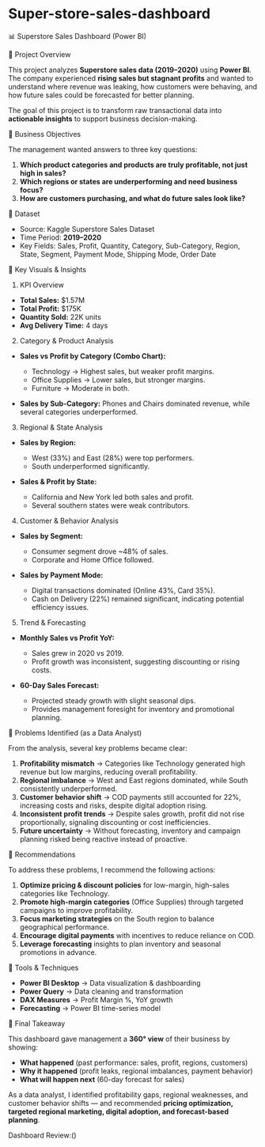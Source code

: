 # Super-store-sales-dashboard

📊 Superstore Sales Dashboard (Power BI)

🔹 Project Overview

This project analyzes **Superstore sales data (2019–2020)** using **Power BI**.
The company experienced **rising sales but stagnant profits** and wanted to understand where revenue was leaking, how customers were behaving, and how future sales could be forecasted for better planning.

The goal of this project is to transform raw transactional data into **actionable insights** to support business decision-making.

🔹 Business Objectives

The management wanted answers to three key questions:

1. **Which product categories and products are truly profitable, not just high in sales?**
2. **Which regions or states are underperforming and need business focus?**
3. **How are customers purchasing, and what do future sales look like?**

🔹 Dataset

* Source: Kaggle Superstore Sales Dataset
* Time Period: **2019–2020**
* Key Fields: Sales, Profit, Quantity, Category, Sub-Category, Region, State, Segment, Payment Mode, Shipping Mode, Order Date

🔹 Key Visuals & Insights

 1. KPI Overview

* **Total Sales:** \$1.57M
* **Total Profit:** \$175K
* **Quantity Sold:** 22K units
* **Avg Delivery Time:** 4 days

2. Category & Product Analysis

* **Sales vs Profit by Category (Combo Chart):**

  * Technology → Highest sales, but weaker profit margins.
  * Office Supplies → Lower sales, but stronger margins.
  * Furniture → Moderate in both.
* **Sales by Sub-Category:** Phones and Chairs dominated revenue, while several categories underperformed.

3. Regional & State Analysis

* **Sales by Region:**

  * West (33%) and East (28%) were top performers.
  * South underperformed significantly.
* **Sales & Profit by State:**

  * California and New York led both sales and profit.
  * Several southern states were weak contributors.

 4. Customer & Behavior Analysis

* **Sales by Segment:**

  * Consumer segment drove \~48% of sales.
  * Corporate and Home Office followed.
* **Sales by Payment Mode:**

  * Digital transactions dominated (Online 43%, Card 35%).
  * Cash on Delivery (22%) remained significant, indicating potential efficiency issues.


 5. Trend & Forecasting

* **Monthly Sales vs Profit YoY:**

  * Sales grew in 2020 vs 2019.
  * Profit growth was inconsistent, suggesting discounting or rising costs.
* **60-Day Sales Forecast:**

  * Projected steady growth with slight seasonal dips.
  * Provides management foresight for inventory and promotional planning.

🔹 Problems Identified (as a Data Analyst)

From the analysis, several key problems became clear:

1. **Profitability mismatch** → Categories like Technology generated high revenue but low margins, reducing overall profitability.
2. **Regional imbalance** → West and East regions dominated, while South consistently underperformed.
3. **Customer behavior shift** → COD payments still accounted for 22%, increasing costs and risks, despite digital adoption rising.
4. **Inconsistent profit trends** → Despite sales growth, profit did not rise proportionally, signaling discounting or cost inefficiencies.
5. **Future uncertainty** → Without forecasting, inventory and campaign planning risked being reactive instead of proactive.

🔹 Recommendations

To address these problems, I recommend the following actions:

1. **Optimize pricing & discount policies** for low-margin, high-sales categories like Technology.
2. **Promote high-margin categories** (Office Supplies) through targeted campaigns to improve profitability.
3. **Focus marketing strategies** on the South region to balance geographical performance.
4. **Encourage digital payments** with incentives to reduce reliance on COD.
5. **Leverage forecasting** insights to plan inventory and seasonal promotions in advance.

🔹 Tools & Techniques

* **Power BI Desktop** → Data visualization & dashboarding
* **Power Query** → Data cleaning and transformation
* **DAX Measures** → Profit Margin %, YoY growth
* **Forecasting** → Power BI time-series model

 🔹 Final Takeaway

This dashboard gave management a **360° view** of their business by showing:

* **What happened** (past performance: sales, profit, regions, customers)
* **Why it happened** (profit leaks, regional imbalances, payment behavior)
* **What will happen next** (60-day forecast for sales)

As a data analyst, I identified profitability gaps, regional weaknesses, and customer behavior shifts — and recommended **pricing optimization, targeted regional marketing, digital adoption, and forecast-based planning**.

Dashboard Review:()
